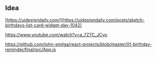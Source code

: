 ## Idea

[https://uidesigndaily.com/](https://uidesigndaily.com/posts/sketch-birthdays-list-card-widget-day-1042)

https://www.youtube.com/watch?v=a_7Z7C_JCyo

https://github.com/john-smilga/react-projects/blob/master/01-birthday-reminder/final/src/App.js
